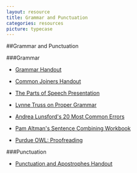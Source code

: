 ```yaml
---
layout: resource
title: Grammar and Punctuation
categories: resources
picture: typecase
---
```


##Grammar and Punctuation <span class="arrowh2"></span>

###Grammar <span class="arrowh3"></span>

* [Grammar Handout](http://docs.google.com/viewer?url=https://github.com/axchristie/test/blob/gh-pages/assets/docs/grammar_and_punctuation/146GrammarHandout.docx?raw=true)

* [Common Joiners Handout](http://docs.google.com/viewer?url=https://github.com/axchristie/test/blob/gh-pages/assets/docs/grammar_and_punctuation/Commonjoiners.docx?raw=true)

* [The Parts of Speech Presentation](http://docs.google.com/viewer?url=https://github.com/axchristie/test/blob/gh-pages/assets/docs/grammar_and_punctuation/The_Parts_of_speechtoPost.pptx?raw=true)

* [Lynne Truss on Proper Grammar](http://www.goodreads.com/author/quotes/5571.Lynne_Truss )

* [Andrea Lunsford's 20 Most Common Errors](http://bcs.bedfordstmartins.com/everyday_writer3e/20errors/default.asp)

* [Pam Altman's Sentence Combining Workbook](http://jonsenglishsite.info/Sentenccombnew.htm)

* [Purdue OWL: Proofreading](https://owl.english.purdue.edu/owl/resource/561/05/)

###Punctuation <span class="arrowh3"></span>

* [Punctuation and Apostrophes Handout](http://docs.google.com/viewer?url=https://github.com/axchristie/test/blob/gh-pages/assets/docs/grammar_and_punctuation/SFCCpunctuation.pdf?raw=true)